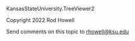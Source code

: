 ﻿KansasStateUniversity.TreeViewer2


<p>Copyright 2022 Rod Howell</p>

Send comments on this topic to [rhowell@ksu.edu](mailto:rhowell@ksu.edu?Subject=KansasStateUniversity.TreeViewer2)
